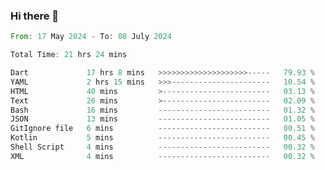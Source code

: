 ### Hi there 👋

<!--START_SECTION:waka-->

```rust
From: 17 May 2024 - To: 08 July 2024

Total Time: 21 hrs 24 mins

Dart             17 hrs 8 mins   >>>>>>>>>>>>>>>>>>>>-----   79.93 %
YAML             2 hrs 15 mins   >>>----------------------   10.54 %
HTML             40 mins         >------------------------   03.13 %
Text             26 mins         >------------------------   02.09 %
Bash             16 mins         -------------------------   01.32 %
JSON             13 mins         -------------------------   01.05 %
GitIgnore file   6 mins          -------------------------   00.51 %
Kotlin           5 mins          -------------------------   00.45 %
Shell Script     4 mins          -------------------------   00.32 %
XML              4 mins          -------------------------   00.32 %
```

<!--END_SECTION:waka-->

<!--
**simonyathi1/simonyathi1** is a ✨ _special_ ✨ repository because its `README.md` (this file) appears on your GitHub profile.

Here are some ideas to get you started:

- 🔭 I’m currently working on ...
- 🌱 I’m currently learning ...
- 👯 I’m looking to collaborate on ...
- 🤔 I’m looking for help with ...
- 💬 Ask me about ...
- 📫 How to reach me: ...
- 😄 Pronouns: ...
- ⚡ Fun fact: ...
-->

